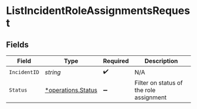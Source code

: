# ListIncidentRoleAssignmentsRequest


## Fields

| Field                                                   | Type                                                    | Required                                                | Description                                             |
| ------------------------------------------------------- | ------------------------------------------------------- | ------------------------------------------------------- | ------------------------------------------------------- |
| `IncidentID`                                            | *string*                                                | :heavy_check_mark:                                      | N/A                                                     |
| `Status`                                                | [*operations.Status](../../models/operations/status.md) | :heavy_minus_sign:                                      | Filter on status of the role assignment                 |